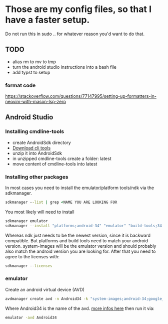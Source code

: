 # Those are my config files, so that I have a faster setup.
Do not run this in sudo .. for whatever reason you'd want to do that.


## TODO
- alias rm to mv to tmp
- turn the android studio instructions into a bash file
- add typst to setup

### format code
https://stackoverflow.com/questions/77147995/setting-up-formatters-in-neovim-with-mason-lsp-zero

## Android Studio
### Installing cmdline-tools
- create AndroidSdk directory
- [Download cli tools](https://developer.android.com/studio)
- unzip it into AndroidSdk
- in unzipped cmdline-tools create a folder: latest
- move content of cmdline-tools into latest

### Installing other packages
In most cases you need to install the emulator/platform tools/ndk via the sdkmanager. 
```cmd
sdkmanager --list | grep <NAME YOU ARE LOOKING FOR
```
You most likely will need to install
```cmd
sdkmanager emulator
sdkmanager --install "platforms;android-34" "emulator" "build-tools;34.0.0" "ndk;27.0.12077973" "platform-tools" "system-images;android-34;google_atd;x86_64"
```
Whereas ndk just needs to be the newest version, since it is backward compatible. But platforms and build tools need to match your android version. system-images will be the emulator version and should probably also match the android version you are looking for. After that you need to agree to the licenses with:
```cmd
sdkmanager --licenses
```

### emulator
Create an android virtual device (AVD)
```cmd
avdmanager create avd -n Android34 -k "system-images;android-34;google_apis;x86_64"
```
Where Android34 is the name of the avd.
[more infos here](https://developer.android.com/tools/avdmanager)
then run it via:
```cmd
emulator -avd Android34
```
